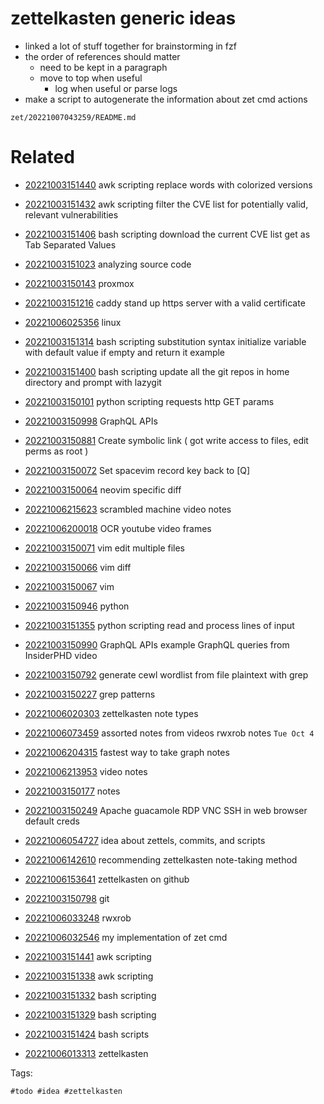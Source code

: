 # zettelkasten generic ideas

- linked a lot of stuff together for brainstorming in fzf
- the order of references should matter
    - need to be kept in a paragraph
    - move to top when useful
        - log when useful or parse logs
- make a script to autogenerate the information about zet cmd actions

` zet/20221007043259/README.md `

# Related

- [20221003151440](/zet/20221003151440/README.md) awk scripting replace words with colorized versions

- [20221003151432](/zet/20221003151432/README.md) awk scripting filter the CVE list for potentially valid, relevant vulnerabilities

- [20221003151406](/zet/20221003151406/README.md) bash scripting download the current CVE list get as Tab Separated Values

- [20221003151023](/zet/20221003151023/README.md) analyzing source code

- [20221003150143](/zet/20221003150143/README.md) proxmox

- [20221003151216](/zet/20221003151216/README.md) caddy stand up https server with a valid certificate

- [20221006025356](/zet/20221006025356/README.md) linux

- [20221003151314](/zet/20221003151314/README.md) bash scripting substitution syntax initialize variable with default value if empty and return it example

- [20221003151400](/zet/20221003151400/README.md) bash scripting update all the git repos in home directory and prompt with lazygit

- [20221003150101](/zet/20221003150101/README.md) python scripting requests http GET params

- [20221003150998](/zet/20221003150998/README.md) GraphQL APIs

- [20221003150881](/zet/20221003150881/README.md) Create symbolic link ( got write access to files, edit perms as root )

- [20221003150072](/zet/20221003150072/README.md) Set spacevim record key back to [Q]

- [20221003150064](/zet/20221003150064/README.md) neovim specific diff

- [20221006215623](/zet/20221006215623/README.md) scrambled machine video notes

- [20221006200018](/zet/20221006200018/README.md) OCR youtube video frames

- [20221003150071](/zet/20221003150071/README.md) vim edit multiple files

- [20221003150066](/zet/20221003150066/README.md) vim diff

- [20221003150067](/zet/20221003150067/README.md) vim

- [20221003150946](/zet/20221003150946/README.md) python

- [20221003151355](/zet/20221003151355/README.md) python scripting read and process lines of input

- [20221003150990](/zet/20221003150990/README.md) GraphQL APIs example GraphQL queries from InsiderPHD video

- [20221003150792](/zet/20221003150792/README.md) generate cewl wordlist from file plaintext with grep

- [20221003150227](/zet/20221003150227/README.md) grep patterns

- [20221006020303](/zet/20221006020303/README.md) zettelkasten note types

- [20221006073459](/zet/20221006073459/README.md) assorted notes from videos rwxrob notes `Tue Oct 4`

- [20221006204315](/zet/20221006204315/README.md) fastest way to take graph notes

- [20221006213953](/zet/20221006213953/README.md) video notes

- [20221003150177](/zet/20221003150177/README.md) notes

- [20221003150249](/zet/20221003150249/README.md) Apache guacamole RDP VNC SSH in web browser default creds

- [20221006054727](/zet/20221006054727/README.md) idea about zettels, commits, and scripts

- [20221006142610](/zet/20221006142610/README.md) recommending zettelkasten note-taking method

- [20221006153641](/zet/20221006153641/README.md) zettelkasten on github

- [20221003150798](/zet/20221003150798/README.md) git

- [20221006033248](/zet/20221006033248/README.md) rwxrob

- [20221006032546](/zet/20221006032546/README.md) my implementation of zet cmd

- [20221003151441](/zet/20221003151441/README.md) awk scripting

- [20221003151338](/zet/20221003151338/README.md) awk scripting

- [20221003151332](/zet/20221003151332/README.md) bash scripting

- [20221003151329](/zet/20221003151329/README.md) bash scripting

- [20221003151424](/zet/20221003151424/README.md) bash scripts

- [20221006013313](/zet/20221006013313/README.md) zettelkasten


Tags:

    #todo #idea #zettelkasten 
